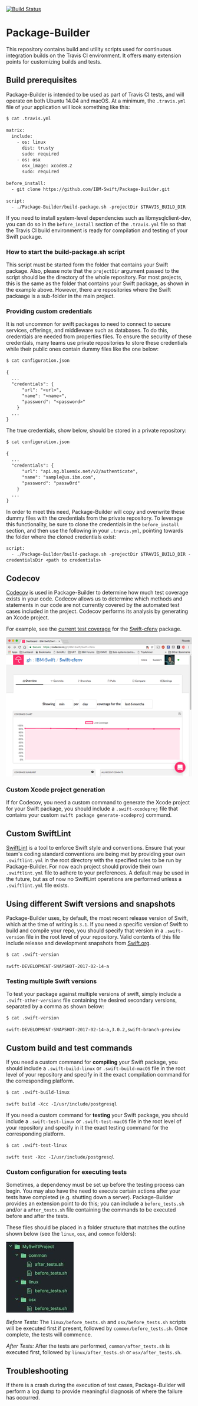 [![Build Status](https://travis-ci.org/IBM-Swift/Package-Builder.svg?branch=master)](https://travis-ci.org/IBM-Swift/Package-Builder)

# Package-Builder

This repository contains build and utility scripts used for continuous integration builds on the Travis CI environment. It offers many extension points for customizing builds and tests.

## Build prerequisites

Package-Builder is intended to be used as part of Travis CI tests, and will operate on both Ubuntu 14.04 and macOS.  At a minimum, the `.travis.yml` file of your application will look something like this:

```
$ cat .travis.yml

matrix:
  include:
    - os: linux
      dist: trusty
      sudo: required
    - os: osx
      osx_image: xcode8.2
      sudo: required

before_install:
  - git clone https://github.com/IBM-Swift/Package-Builder.git

script:
  - ./Package-Builder/build-package.sh -projectDir $TRAVIS_BUILD_DIR
```

If you need to install system-level dependencies such as libmysqlclient-dev, you can do so in the `before_install` section of the `.travis.yml` file so that the Travis CI build environment is ready for compilation and testing of your Swift package.

### How to start the build-package.sh script
This script must be started form the folder that contains your Swift package. Also, please note that the `projectDir` argument passed to the script should be the directory of the whole repository. For most projects, this is the same as the folder that contains your Swift package, as shown in the example above. However, there are repositories where the Swift packaage is a sub-folder in the main project.

### Providing custom credentials
It is not uncommon for swift packages to need to connect to secure services, offerings, and middleware such as databases.  To do this, credentials are needed from properties files.  To ensure the security of these credentials, many teams use private repositories to store these credentials while their public ones contain dummy files like the one below:

```
$ cat configuration.json

{
  ...
  "credentials": {
      "url": "<url>",
      "name": "<name>",
      "password": "<password>"      
    }
  ...
}
```

The true credentials, show below, should be stored in a private repository:

```
$ cat configuration.json

{
  ...
  "credentials": {
      "url": "api.ng.bluemix.net/v2/authenticate",
      "name": "sample@us.ibm.com",
      "password": "passw0rd"      
    }
  ...
}
```

In order to meet this need, Package-Builder will copy and overwrite these dummy files with the credentials from the private repository.  To leverage this functionality, be sure to clone the credentials in the `before_install` section, and then use the following in your `.travis.yml`, pointing towards the folder where the cloned credentials exist:

```
script:
  - ./Package-Builder/build-package.sh -projectDir $TRAVIS_BUILD_DIR -credentialsDir <path to credentials>
```


## Codecov
[Codecov](https://codecov.io/) is used in Package-Builder to determine how much test coverage exists in your code. Codecov allows us to determine which methods and statements in our code are not currently covered by the automated test cases included in the project. Codecov performs its analysis by generating an Xcode project.

For example, see the [current test coverage](https://codecov.io/gh/IBM-Swift/Swift-cfenv) for the [Swift-cfenv](https://github.com/IBM-Swift/Swift-cfenv) package.

![Codecov Report](/img/codecov-swift-cfenv-1024x768.png?raw=true "Code Coverage Report")


### Custom Xcode project generation
If for Codecov, you need a custom command to generate the Xcode project for your Swift package, you should include a `.swift-xcodeproj` file that contains your custom `swift package generate-xcodeproj` command.

## Custom SwiftLint
[SwiftLint](https://github.com/realm/SwiftLint) is a tool to enforce Swift style and conventions. Ensure that your team's coding standard conventions are being met by providing your own `.swiftlint.yml` in the root directory with the specified rules to be run by Package-Builder.  For now each project should provide their own `.swiftlint.yml` file to adhere to your preferences.  A default may be used in the future, but as of now no SwiftLint operations are performed unless a `.swiftlint.yml` file exists.

## Using different Swift versions and snapshots
Package-Builder uses, by default, the most recent release version of Swift, which at the time of writing is `3.1`. If you need a specific version of Swift to build and compile your repo, you should specify that version in a `.swift-version` file in the root level of your repository.  Valid contents of this file include release and development snapshots from [Swift.org](https://swift.org/).

```
$ cat .swift-version

swift-DEVELOPMENT-SNAPSHOT-2017-02-14-a
```
### Testing multiple Swift versions
To test your package against multiple versions of swift, simply include a `.swift-other-versions` file containing the desired secondary versions, separated by a comma as shown below:
```
$ cat .swift-version

swift-DEVELOPMENT-SNAPSHOT-2017-02-14-a,3.0.2,swift-branch-preview
```

## Custom build and test commands
If you need a custom command for **compiling** your Swift package, you should include a `.swift-build-linux` or `.swift-build-macOS` file in the root level of your repository and specify in it the exact compilation command for the corresponding platform.

```
$ cat .swift-build-linux

swift build -Xcc -I/usr/include/postgresql
```

If you need a custom command for **testing** your Swift package, you should include a `.swift-test-linux` or `.swift-test-macOS` file in the root level of your repository and specify in it the exact testing command for the corresponding platform.

```
$ cat .swift-test-linux

swift test -Xcc -I/usr/include/postgresql
```

### Custom configuration for executing tests
Sometimes, a dependency must be set up before the testing process can begin. You may also have the need to execute certain actions after your tests have completed (e.g. shutting down a server). Package-Builder provides an extension point to do this; you can include a `before_tests.sh` and/or a `after_tests.sh` file containing the commands to be executed before and after the tests.

These files should be placed in a folder structure that matches the outline shown below (see the `linux`, `osx`, and `common` folders):

![File Structure](/img/file_screenshot.jpg?raw=true "Sample File Structure")

*Before Tests:* The `linux/before_tests.sh` and `osx/before_tests.sh` scripts will be executed first if present, followed by `common/before_tests.sh`. Once complete, the tests will commence.

*After Tests:* After the tests are performed, `common/after_tests.sh` is executed first, followed by `linux/after_tests.sh` or `osx/after_tests.sh`.

## Troubleshooting
If there is a crash during the execution of test cases, Package-Builder will perform a log dump to provide meaningful diagnosis of where the failure has occurred.
